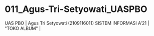 # 011_Agus-Tri-Setyowati_UASPBO
UAS PBO | Agus Tri Setyowati (2109116011) SISTEM INFORMASI A'21 | "TOKO ALBUM" |
